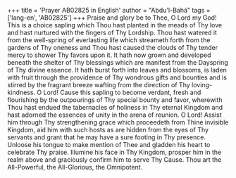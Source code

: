 +++
title = 'Prayer AB02825 in English'
author = "Abdu'l-Bahá"
tags = ['lang-en', 'AB02825']
+++
Praise and glory be to Thee, O Lord my God!  This is a choice sapling which Thou hast planted in the meads of Thy love and hast nurtured with the fingers of Thy Lordship.  Thou hast watered it from the well-spring of everlasting life which streameth forth from the gardens of Thy oneness and Thou hast caused the clouds of Thy tender mercy to shower Thy favors upon it.  It hath now grown and developed beneath the shelter of Thy blessings which are manifest from the Dayspring of Thy divine essence.  It hath burst forth into leaves and blossoms, is laden with fruit through the providence of Thy wondrous gifts and bounties and is stirred by the fragrant breeze wafting from the direction of Thy loving-kindness.
O Lord!  Cause this sapling to become verdant, fresh and flourishing by the outpourings of Thy special bounty and favor, wherewith Thou hast endued the tabernacles of holiness in Thy eternal Kingdom and hast adorned the essences of unity in the arena of reunion.
O Lord!  Assist him through Thy strengthening grace which proceedeth from Thine invisible Kingdom, aid him with such hosts as are hidden from the eyes of Thy servants and grant that he may have a sure footing in Thy presence.  Unloose his tongue to make mention of Thee and gladden his heart to celebrate Thy praise.  Illumine his face in Thy Kingdom, prosper him in the realm above and graciously confirm him to serve Thy Cause.
Thou art the All-Powerful, the All-Glorious, the Omnipotent.
